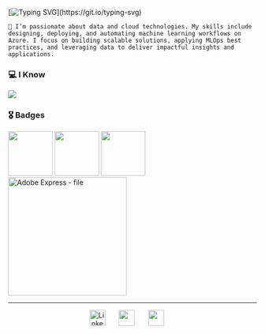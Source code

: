 [![Typing SVG](https://readme-typing-svg.herokuapp.com/?color=f75c7e&size=35&center=true&vCenter=true&width=1000&lines=Welcome+to+my+GitHub+👋;My+name+is+Thiago;Im+a+Data+Science+Student+!!;)](https://git.io/typing-svg)

`🔸 I’m passionate about data and cloud technologies. My skills include designing, deploying, and automating machine learning workflows on Azure. I focus on building scalable solutions, applying MLOps best practices, and leveraging data to deliver impactful insights and applications.`

  <h3>💻 I Know</h3>
  <a href="https://github.com/Mustasheep"><img src="https://go-skill-icons.vercel.app/api/icons?i=jupyter,r,py,numpy,pandas,matplotlib,seaborn,pytorch,sklearn,opencv,linux,git,mysql,postgresql,pbi,looker,figma,gcp,aws,azure" />
  </a> 

<h3>🎖 Badges</h3>

[<img src="https://github.com/user-attachments/assets/9ba9078c-cad2-4f26-8c49-871c248941e3" width="90">](https://credentials.databricks.com/519a93dc-53c4-4870-bc56-9979a8de3d0d#acc.d4KsY1xC)
[<img src="https://images.credly.com/size/220x220/images/00634f82-b07f-4bbd-a6bb-53de397fc3a6/image.png" width="90" height="auto">](https://www.credly.com/earner/earned/badge/ea3f26ca-737f-445a-83d5-b7d3b58d6bd5)
[<img src="https://images.credly.com/size/220x220/images/4dda8ae4-99ee-476c-bca3-6f0adbab42fe/image.png" width="90" height="auto">](https://www.credly.com/earner/earned/badge/0713b3f2-d6e9-474f-8b7b-e540a0d77549)
[<img width="240" height="auto" alt="Adobe Express - file" src="https://github.com/user-attachments/assets/296259b8-8ae8-42db-8b09-805b46380d1f">](https://github.com/Mustasheep/)



---------------

  <p align="center">
  <a href="https://www.linkedin.com/in/thiago-mustasheep"><img width="32px" alt="LinkedIn" title="LinkedIn" src="https://img.icons8.com/?size=100&id=lMUZwFHycz7a&format=png&color=000000"/></a>
  &#8287;&#8287;&#8287;&#8287;&#8287;
  <a href="mailto:thiagoassis.scientist@gmail.com" width="32px" alt="Gmail" title="Email"><img width="32px" src="https://img.icons8.com/?size=100&id=48165&format=png&color=000000"/></a>
  &#8287;&#8287;&#8287;&#8287;&#8287;
  <a href="https://thiagodeassis-ciencia-da-o1eik3s.gamma.site/" width="32px" alt="Portifólio" title="Portifólio"><img width="32px" src="https://img.icons8.com/?size=100&id=4rzOerPFTcOo&format=png&color=000000"/></a>
  &#8287;&#8287;&#8287;&#8287;&#8287;
</p>
